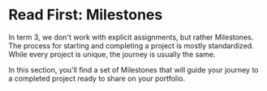# Read First: Milestones

<p>In term 3, we don't work with explicit assignments, but rather Milestones. The process for starting and completing a project is mostly standardized. While every project is unique, the journey is usually the same.</p>
<p>In this section, you'll find a set of Milestones that will guide your journey to a completed project ready to share on your portfolio.</p>